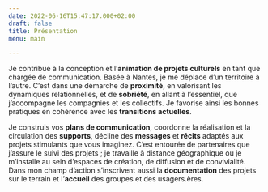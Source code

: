 ```yaml
---
date: 2022-06-16T15:47:17.000+02:00
draft: false
title: Présentation
menu: main

---
```

Je contribue à la conception et l’**animation de projets culturels** en tant que chargée de communication. Basée à Nantes, je me déplace d’un territoire à l’autre. C’est dans une démarche de **proximité**, en valorisant les dynamiques relationnelles, et de **sobriété**, en allant à l’essentiel, que j’accompagne les compagnies et les collectifs. Je favorise ainsi les bonnes pratiques en cohérence avec les **transitions actuelles**.  
  
Je construis vos **plans de communication**, coordonne la réalisation et la circulation des **supports**, décline des **messages** et **récits** adaptés aux projets stimulants que vous imaginez. C’est entourée de partenaires que j’assure le suivi des projets ; je travaille à distance géographique ou je m’installe au sein d’espaces de création, de diffusion et de convivialité. Dans mon champ d’action s’inscrivent aussi la **documentation** des projets sur le terrain et l’**accueil** des groupes et des usagers.ères.